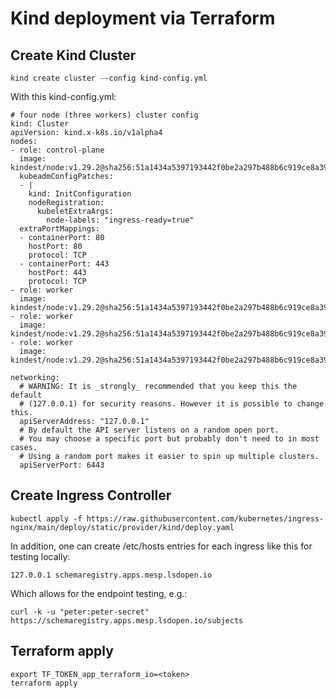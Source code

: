 # Kind deployment via Terraform

## Create Kind Cluster

`kind create cluster --config kind-config.yml`

With this kind-config.yml:

```
# four node (three workers) cluster config
kind: Cluster
apiVersion: kind.x-k8s.io/v1alpha4
nodes:
- role: control-plane
  image: kindest/node:v1.29.2@sha256:51a1434a5397193442f0be2a297b488b6c919ce8a3931be0ce822606ea5ca245
  kubeadmConfigPatches:
  - |
    kind: InitConfiguration
    nodeRegistration:
      kubeletExtraArgs:
        node-labels: "ingress-ready=true"
  extraPortMappings:
  - containerPort: 80
    hostPort: 80
    protocol: TCP
  - containerPort: 443
    hostPort: 443
    protocol: TCP
- role: worker
  image: kindest/node:v1.29.2@sha256:51a1434a5397193442f0be2a297b488b6c919ce8a3931be0ce822606ea5ca245
- role: worker
  image: kindest/node:v1.29.2@sha256:51a1434a5397193442f0be2a297b488b6c919ce8a3931be0ce822606ea5ca245
- role: worker
  image: kindest/node:v1.29.2@sha256:51a1434a5397193442f0be2a297b488b6c919ce8a3931be0ce822606ea5ca245

networking:
  # WARNING: It is _strongly_ recommended that you keep this the default
  # (127.0.0.1) for security reasons. However it is possible to change this.
  apiServerAddress: "127.0.0.1"
  # By default the API server listens on a random open port.
  # You may choose a specific port but probably don't need to in most cases.
  # Using a random port makes it easier to spin up multiple clusters.
  apiServerPort: 6443    
```

## Create Ingress Controller

`kubectl apply -f https://raw.githubusercontent.com/kubernetes/ingress-nginx/main/deploy/static/provider/kind/deploy.yaml`

In addition, one can create /etc/hosts entries for each ingress like this for testing locally:

```
127.0.0.1 schemaregistry.apps.mesp.lsdopen.io
```

Which allows for the endpoint testing, e.g.:

```
curl -k -u "peter:peter-secret" https://schemaregistry.apps.mesp.lsdopen.io/subjects
```

## Terraform apply

```
export TF_TOKEN_app_terraform_io=<token>
terraform apply
```
